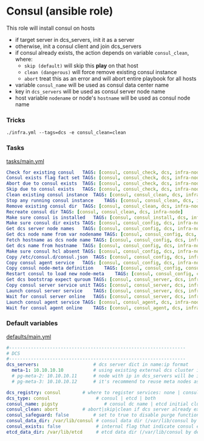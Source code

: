 # Consul (ansible role)

This role will install consul on hosts

* if target server in dcs_servers, init it as a server
* otherwise, init a consul client and join dcs_servers
* if consul already exists, the action depends on variable `consul_clean`, where:
    * `skip (default)` will skip this **play** on that host
    * `clean (dangerous)` will force remove existing consul instance
    * `abort` treat this as an error and will abort entire playbook for all hosts  
* variable `consul_name` will be used as consul data center name
* key in `dcs_servers` will be used as consul server node name
* host variable `nodename` or node's `hostname` will be used as consul node name

### Tricks

```
./infra.yml --tags=dcs -e consul_clean=clean
```

### Tasks

[tasks/main.yml](tasks/main.yml)

```yaml
Check for existing consul	TAGS: [consul, consul_check, dcs, infra-node]
Consul exists flag fact set	TAGS: [consul, consul_check, dcs, infra-node]
Abort due to consul exists	TAGS: [consul, consul_check, dcs, infra-node]
Skip due to consul exists	TAGS: [consul, consul_check, dcs, infra-node]
Clean existing consul instance	TAGS: [consul, consul_clean, dcs, infra-node]
Stop any running consul instance	TAGS: [consul, consul_clean, dcs, infra-node]
Remove existing consul dir	TAGS: [consul, consul_clean, dcs, infra-node]
Recreate consul dir	TAGS: [consul, consul_clean, dcs, infra-node]
Make sure consul is installed	TAGS: [consul, consul_install, dcs, infra-node]
Make sure consul dir exists	TAGS: [consul, consul_config, dcs, infra-node]
Get dcs server node names	TAGS: [consul, consul_config, dcs, infra-node]
Get dcs node name from var nodename	TAGS: [consul, consul_config, dcs, infra-node]
Fetch hostname as dcs node name	TAGS: [consul, consul_config, dcs, infra-node]
Get dcs name from hostname	TAGS: [consul, consul_config, dcs, infra-node]
Make sure consul hcl absent	TAGS: [consul, consul_config, dcs, infra-node]
Copy /etc/consul.d/consul.json	TAGS: [consul, consul_config, dcs, infra-node]
Copy consul agent service	TAGS: [consul, consul_config, dcs, infra-node]
Copy consul node-meta definition	TAGS: [consul, consul_config, consul_meta, dcs, infra-node]
Restart consul to load new node-meta	TAGS: [consul, consul_config, consul_meta, dcs, infra-node]
Get dcs bootstrap expect quroum	TAGS: [consul, consul_server, dcs, infra-node]
Copy consul server service unit	TAGS: [consul, consul_server, dcs, infra-node]
Launch consul server service	TAGS: [consul, consul_server, dcs, infra-node]
Wait for consul server online	TAGS: [consul, consul_server, dcs, infra-node]
Launch consul agent service	TAGS: [consul, consul_agent, dcs, infra-node]
Wait for consul agent online	TAGS: [consul, consul_agent, dcs, infra-node]
```

### Default variables

[defaults/main.yml](defaults/main.yml)

```yaml
#-----------------------------------------------------------------
# DCS
#-----------------------------------------------------------------
dcs_servers:                    # dcs server dict in name:ip format
  meta-1: 10.10.10.10           # using existing external dcs cluster is recommended for HA
  # pg-meta-2: 10.10.10.11      # node with ip in dcs_servers will be initialized as dcs servers
  # pg-meta-3: 10.10.10.12      # it's recommend to reuse meta nodes as dcs servers if no ad hoc cluster available

dcs_registry: consul        # where to register services: none | consul | etcd | both
dcs_type: consul                 # consul | etcd | both
consul_name: pigsty                 # consul dc name | etcd initial cluster token
consul_clean: abort         # abort|skip|clean if dcs server already exists (FOR DEMO ONLY!)
consul_safeguard: false         # set to true to disable purge functionality for good (force consul_clean = abort)
consul_data_dir: /var/lib/consul # consul data dir (/var/lib/consul by default)
consul_exists: false             # internal flag that indicate consul existence (DO NOT CHANGE!)
etcd_data_dir: /var/lib/etcd     # etcd data dir (/var/lib/consul by default)
```